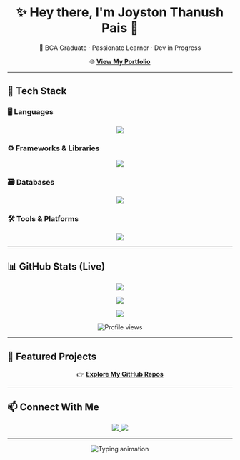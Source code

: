 <h1 align="center">✨ Hey there, I'm <strong>Joyston Thanush Pais</strong> 👋</h1>
<p align="center">🚀 BCA Graduate · Passionate Learner · Dev in Progress</p>

<p align="center">
  🌐 <a href="https://noviceprogrammer210.github.io/Portfolio/" target="_blank"><strong>View My Portfolio</strong></a>
</p>

---

## 🧰 Tech Stack

### 🖥️ Languages
<p align="center">
  <img src="https://skillicons.dev/icons?i=python,java,c,cs,php,js" />
</p>

### ⚙️ Frameworks & Libraries
<p align="center">
  <img src="https://skillicons.dev/icons?i=react,nodejs,django" />
</p>

### 🗃️ Databases
<p align="center">
  <img src="https://skillicons.dev/icons?i=mysql" />
</p>

### 🛠️ Tools & Platforms
<p align="center">
  <img src="https://skillicons.dev/icons?i=git,vscode,linux" />
</p>

---

## 📊 GitHub Stats (Live)

<p align="center">
  <img src="https://github-readme-streak-stats.herokuapp.com/?user=NoviceProgrammer210&theme=tokyonight&hide_border=true" />
</p>
<p align="center">
  <img src="https://github-readme-stats.vercel.app/api?username=NoviceProgrammer210&show_icons=true&theme=tokyonight&hide_border=true" />
</p>
<p align="center">
  <img src="https://github-readme-stats.vercel.app/api/top-langs/?username=NoviceProgrammer210&layout=compact&theme=tokyonight&hide_border=true" />
</p>
<p align="center">
  <img src="https://komarev.com/ghpvc/?username=NoviceProgrammer210&style=flat-square&color=blue" alt="Profile views" />
</p>

---

## 📂 Featured Projects

<p align="center">
  👉 <a href="https://github.com/NoviceProgrammer210?tab=repositories" target="_blank"><strong>Explore My GitHub Repos</strong></a>
</p>

---

## 📫 Connect With Me

<p align="center">
  <a href="mailto:thanushpais2021@gmail.com" target="_blank">
    <img src="https://img.shields.io/badge/Gmail-EA4335?style=for-the-badge&logo=gmail&logoColor=white" />
  </a>
  <a href="https://www.linkedin.com/in/joystonthanushpais/" target="_blank">
    <img src="https://img.shields.io/badge/LinkedIn-0A66C2?style=for-the-badge&logo=linkedin&logoColor=white" />
  </a>
</p>

---

<p align="center">
  <img src="https://readme-typing-svg.demolab.com?font=Fira+Code&duration=3000&pause=1000&color=58A6FF&center=true&vCenter=true&width=435&lines=Check+out+my+repositories!+😁;Thanks+for+visiting!+👋;Keep+building,+keep+exploring!+💡;" alt="Typing animation" />
</p>
